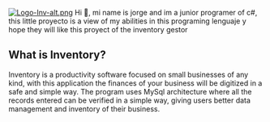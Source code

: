 [![Logo-Inv-alt.png](https://i.postimg.cc/qv8R3FMG/Logo-Inv-alt.png)](https://postimg.cc/3kxYMnGy)
Hi 👋, mi name is jorge and im a junior programer of c#, this little proyecto is a view of my abilities in this programing lenguaje y hope they will like this proyect of the inventory gestor 
## What is Inventory?
Inventory is a productivity software focused on small businesses of any kind, with this application the finances of your business will be digitized in a safe and simple way. The program uses MySql architecture where all the records entered can be verified in a simple way, giving users better data management and inventory of their business.
